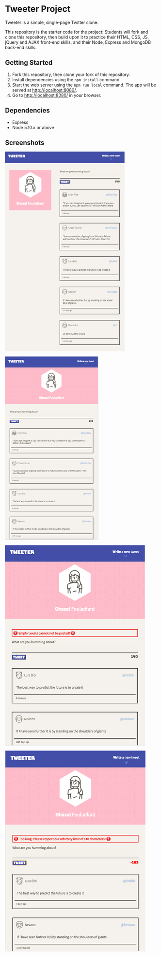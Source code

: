 # Tweeter Project

Tweeter is a simple, single-page Twitter clone.

This repository is the starter code for the project: Students will fork and clone this repository, then build upon it to practice their HTML, CSS, JS, jQuery and AJAX front-end skills, and their Node, Express and MongoDB back-end skills.

## Getting Started

1. Fork this repository, then clone your fork of this repository.
2. Install dependencies using the `npm install` command.
3. Start the web server using the `npm run local` command. The app will be served at <http://localhost:8080/>.
4. Go to <http://localhost:8080/> in your browser.

## Dependencies

- Express
- Node 5.10.x or above

## Screenshots

!["Sreenshot of tweeter's desktop view"](https://github.com/Ghazall1993/tweeter/blob/master/docs/desktop-view.png?raw=true)<br/>

!["Sreenshot of tweeter's tablet view"](https://github.com/Ghazall1993/tweeter/blob/master/docs/tablet-view.png?raw=true)<br/>

!["Error message"](https://github.com/Ghazall1993/tweeter/blob/master/docs/tweeter-error.png?raw=true)<br/>

!["Error message 2"](https://github.com/Ghazall1993/tweeter/blob/master/docs/tweeter-error2.png?raw=true)<br/>
